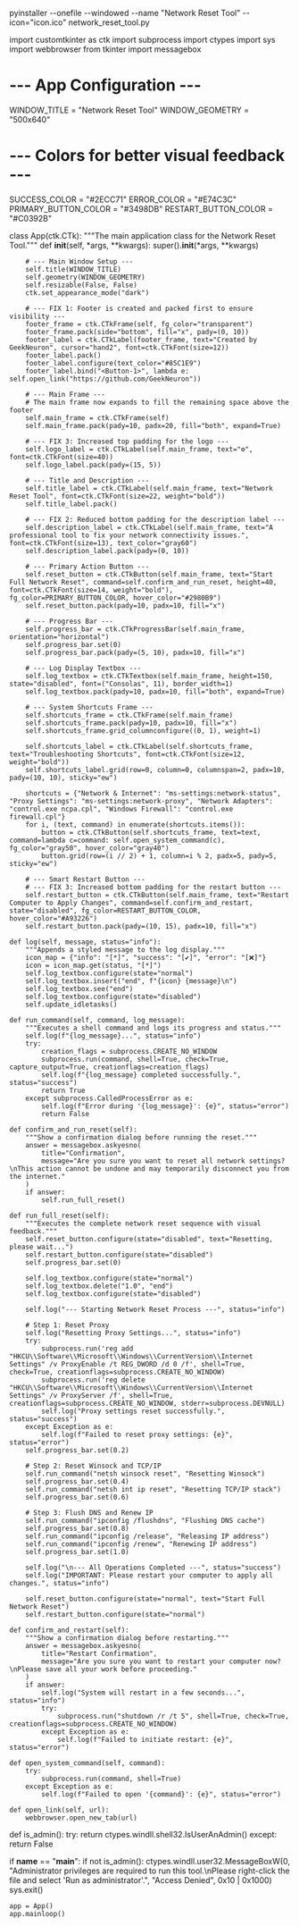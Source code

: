
pyinstaller --onefile --windowed --name "Network Reset Tool" --icon="icon.ico" network_reset_tool.py

import customtkinter as ctk
import subprocess
import ctypes
import sys
import webbrowser
from tkinter import messagebox

# --- App Configuration ---
WINDOW_TITLE = "Network Reset Tool"
WINDOW_GEOMETRY = "500x640"

# --- Colors for better visual feedback ---
SUCCESS_COLOR = "#2ECC71"
ERROR_COLOR = "#E74C3C"
PRIMARY_BUTTON_COLOR = "#3498DB"
RESTART_BUTTON_COLOR = "#C0392B"


class App(ctk.CTk):
    """The main application class for the Network Reset Tool."""
    def __init__(self, *args, **kwargs):
        super().__init__(*args, **kwargs)

        # --- Main Window Setup ---
        self.title(WINDOW_TITLE)
        self.geometry(WINDOW_GEOMETRY)
        self.resizable(False, False)
        ctk.set_appearance_mode("dark")

        # --- FIX 1: Footer is created and packed first to ensure visibility ---
        footer_frame = ctk.CTkFrame(self, fg_color="transparent")
        footer_frame.pack(side="bottom", fill="x", pady=(0, 10))
        footer_label = ctk.CTkLabel(footer_frame, text="Created by GeekNeuron", cursor="hand2", font=ctk.CTkFont(size=12))
        footer_label.pack()
        footer_label.configure(text_color="#85C1E9")
        footer_label.bind("<Button-1>", lambda e: self.open_link("https://github.com/GeekNeuron"))

        # --- Main Frame ---
        # The main frame now expands to fill the remaining space above the footer
        self.main_frame = ctk.CTkFrame(self)
        self.main_frame.pack(pady=10, padx=20, fill="both", expand=True)
        
        # --- FIX 3: Increased top padding for the logo ---
        self.logo_label = ctk.CTkLabel(self.main_frame, text="⚙️", font=ctk.CTkFont(size=40))
        self.logo_label.pack(pady=(15, 5)) 

        # --- Title and Description ---
        self.title_label = ctk.CTkLabel(self.main_frame, text="Network Reset Tool", font=ctk.CTkFont(size=22, weight="bold"))
        self.title_label.pack()
        
        # --- FIX 2: Reduced bottom padding for the description label ---
        self.description_label = ctk.CTkLabel(self.main_frame, text="A professional tool to fix your network connectivity issues.", font=ctk.CTkFont(size=13), text_color="gray60")
        self.description_label.pack(pady=(0, 10))

        # --- Primary Action Button ---
        self.reset_button = ctk.CTkButton(self.main_frame, text="Start Full Network Reset", command=self.confirm_and_run_reset, height=40, font=ctk.CTkFont(size=14, weight="bold"), fg_color=PRIMARY_BUTTON_COLOR, hover_color="#2980B9")
        self.reset_button.pack(pady=10, padx=10, fill="x")
        
        # --- Progress Bar ---
        self.progress_bar = ctk.CTkProgressBar(self.main_frame, orientation="horizontal")
        self.progress_bar.set(0)
        self.progress_bar.pack(pady=(5, 10), padx=10, fill="x")

        # --- Log Display Textbox ---
        self.log_textbox = ctk.CTkTextbox(self.main_frame, height=150, state="disabled", font=("Consolas", 11), border_width=1)
        self.log_textbox.pack(pady=10, padx=10, fill="both", expand=True)

        # --- System Shortcuts Frame ---
        self.shortcuts_frame = ctk.CTkFrame(self.main_frame)
        self.shortcuts_frame.pack(pady=10, padx=10, fill="x")
        self.shortcuts_frame.grid_columnconfigure((0, 1), weight=1)

        self.shortcuts_label = ctk.CTkLabel(self.shortcuts_frame, text="Troubleshooting Shortcuts", font=ctk.CTkFont(size=12, weight="bold"))
        self.shortcuts_label.grid(row=0, column=0, columnspan=2, padx=10, pady=(10, 10), sticky="ew")

        shortcuts = {"Network & Internet": "ms-settings:network-status", "Proxy Settings": "ms-settings:network-proxy", "Network Adapters": "control.exe ncpa.cpl", "Windows Firewall": "control.exe firewall.cpl"}
        for i, (text, command) in enumerate(shortcuts.items()):
            button = ctk.CTkButton(self.shortcuts_frame, text=text, command=lambda c=command: self.open_system_command(c), fg_color="gray50", hover_color="gray40")
            button.grid(row=(i // 2) + 1, column=i % 2, padx=5, pady=5, sticky="ew")
            
        # --- Smart Restart Button ---
        # --- FIX 3: Increased bottom padding for the restart button ---
        self.restart_button = ctk.CTkButton(self.main_frame, text="Restart Computer to Apply Changes", command=self.confirm_and_restart, state="disabled", fg_color=RESTART_BUTTON_COLOR, hover_color="#A93226")
        self.restart_button.pack(pady=(10, 15), padx=10, fill="x")

    def log(self, message, status="info"):
        """Appends a styled message to the log display."""
        icon_map = {"info": "[*]", "success": "[✔️]", "error": "[❌]"}
        icon = icon_map.get(status, "[*]")
        self.log_textbox.configure(state="normal")
        self.log_textbox.insert("end", f"{icon} {message}\n")
        self.log_textbox.see("end")
        self.log_textbox.configure(state="disabled")
        self.update_idletasks()

    def run_command(self, command, log_message):
        """Executes a shell command and logs its progress and status."""
        self.log(f"{log_message}...", status="info")
        try:
            creation_flags = subprocess.CREATE_NO_WINDOW
            subprocess.run(command, shell=True, check=True, capture_output=True, creationflags=creation_flags)
            self.log(f"{log_message} completed successfully.", status="success")
            return True
        except subprocess.CalledProcessError as e:
            self.log(f"Error during '{log_message}': {e}", status="error")
            return False

    def confirm_and_run_reset(self):
        """Show a confirmation dialog before running the reset."""
        answer = messagebox.askyesno(
            title="Confirmation",
            message="Are you sure you want to reset all network settings?\nThis action cannot be undone and may temporarily disconnect you from the internet."
        )
        if answer:
            self.run_full_reset()

    def run_full_reset(self):
        """Executes the complete network reset sequence with visual feedback."""
        self.reset_button.configure(state="disabled", text="Resetting, please wait...")
        self.restart_button.configure(state="disabled")
        self.progress_bar.set(0)
        
        self.log_textbox.configure(state="normal")
        self.log_textbox.delete("1.0", "end")
        self.log_textbox.configure(state="disabled")

        self.log("--- Starting Network Reset Process ---", status="info")
        
        # Step 1: Reset Proxy
        self.log("Resetting Proxy Settings...", status="info")
        try:
            subprocess.run('reg add "HKCU\\Software\\Microsoft\\Windows\\CurrentVersion\\Internet Settings" /v ProxyEnable /t REG_DWORD /d 0 /f', shell=True, check=True, creationflags=subprocess.CREATE_NO_WINDOW)
            subprocess.run('reg delete "HKCU\\Software\\Microsoft\\Windows\\CurrentVersion\\Internet Settings" /v ProxyServer /f', shell=True, creationflags=subprocess.CREATE_NO_WINDOW, stderr=subprocess.DEVNULL)
            self.log("Proxy settings reset successfully.", status="success")
        except Exception as e:
            self.log(f"Failed to reset proxy settings: {e}", status="error")
        self.progress_bar.set(0.2)

        # Step 2: Reset Winsock and TCP/IP
        self.run_command("netsh winsock reset", "Resetting Winsock")
        self.progress_bar.set(0.4)
        self.run_command("netsh int ip reset", "Resetting TCP/IP stack")
        self.progress_bar.set(0.6)

        # Step 3: Flush DNS and Renew IP
        self.run_command("ipconfig /flushdns", "Flushing DNS cache")
        self.progress_bar.set(0.8)
        self.run_command("ipconfig /release", "Releasing IP address")
        self.run_command("ipconfig /renew", "Renewing IP address")
        self.progress_bar.set(1.0)

        self.log("\n--- All Operations Completed ---", status="success")
        self.log("IMPORTANT: Please restart your computer to apply all changes.", status="info")
        
        self.reset_button.configure(state="normal", text="Start Full Network Reset")
        self.restart_button.configure(state="normal")

    def confirm_and_restart(self):
        """Show a confirmation dialog before restarting."""
        answer = messagebox.askyesno(
            title="Restart Confirmation",
            message="Are you sure you want to restart your computer now?\nPlease save all your work before proceeding."
        )
        if answer:
            self.log("System will restart in a few seconds...", status="info")
            try:
                subprocess.run("shutdown /r /t 5", shell=True, check=True, creationflags=subprocess.CREATE_NO_WINDOW)
            except Exception as e:
                self.log(f"Failed to initiate restart: {e}", status="error")

    def open_system_command(self, command):
        try:
            subprocess.run(command, shell=True)
        except Exception as e:
            self.log(f"Failed to open '{command}': {e}", status="error")

    def open_link(self, url):
        webbrowser.open_new_tab(url)

def is_admin():
    try:
        return ctypes.windll.shell32.IsUserAnAdmin()
    except:
        return False

if __name__ == "__main__":
    if not is_admin():
        ctypes.windll.user32.MessageBoxW(0, "Administrator privileges are required to run this tool.\nPlease right-click the file and select 'Run as administrator'.", "Access Denied", 0x10 | 0x1000)
        sys.exit()

    app = App()
    app.mainloop()
